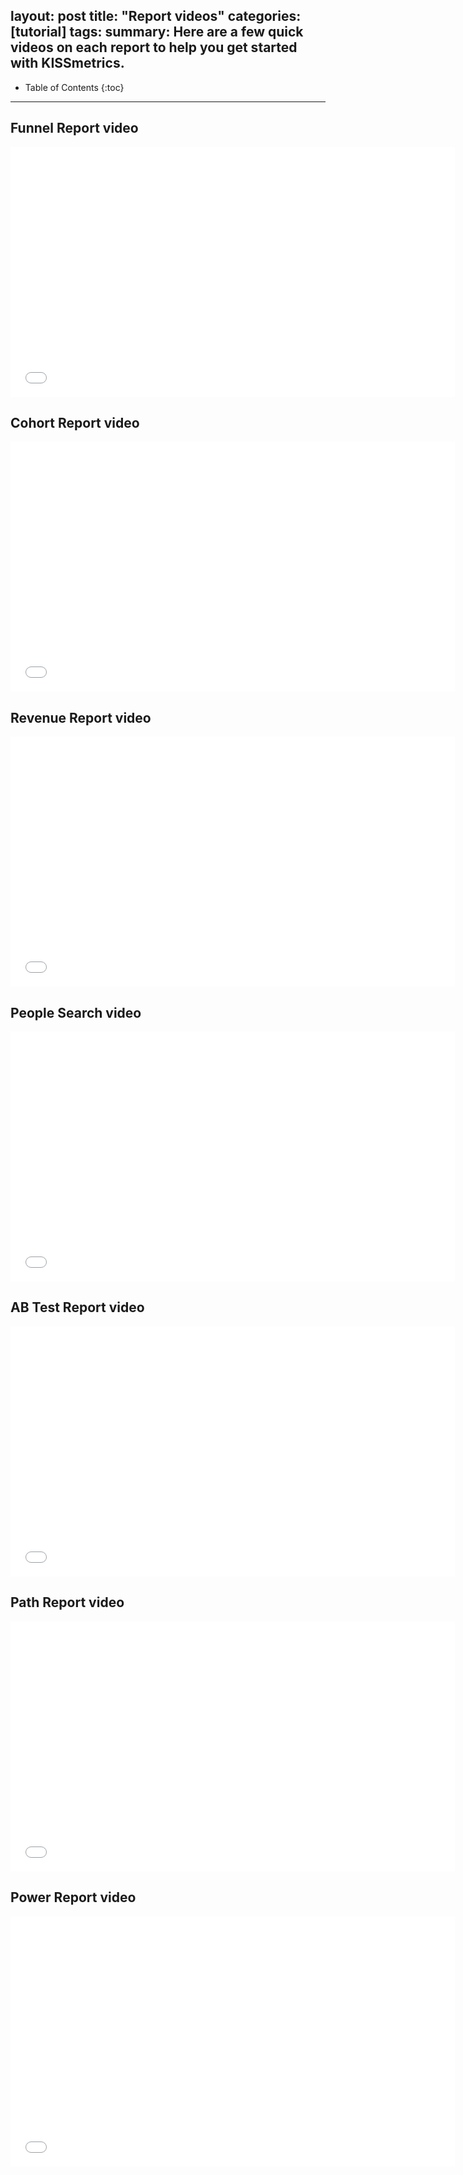 layout: post
title: "Report videos"
categories: [tutorial]
tags: 
summary: Here are a few quick videos on each report to help you get started with KISSmetrics.
---
* Table of Contents
{:toc}
* * *
## Funnel Report video 

<iframe src="//fast.wistia.net/embed/iframe/l5rl2si5uc?videoFoam=true" allowtransparency="true" frameborder="0" scrolling="no" class="wistia_embed" name="wistia_embed" allowfullscreen mozallowfullscreen webkitallowfullscreen oallowfullscreen msallowfullscreen width="711" height="400"></iframe><script src="//fast.wistia.net/assets/external/E-v1.js"></script>

## Cohort Report video

<iframe src="//fast.wistia.net/embed/iframe/b1ptf62dbx?videoFoam=true" allowtransparency="true" frameborder="0" scrolling="no" class="wistia_embed" name="wistia_embed" allowfullscreen mozallowfullscreen webkitallowfullscreen oallowfullscreen msallowfullscreen width="711" height="400"></iframe><script src="//fast.wistia.net/assets/external/E-v1.js"></script>

## Revenue Report video

<iframe src="//fast.wistia.net/embed/iframe/wsolj9ads3?videoFoam=true" allowtransparency="true" frameborder="0" scrolling="no" class="wistia_embed" name="wistia_embed" allowfullscreen mozallowfullscreen webkitallowfullscreen oallowfullscreen msallowfullscreen width="711" height="400"></iframe><script src="//fast.wistia.net/assets/external/E-v1.js"></script>

## People Search video

<iframe src="//fast.wistia.net/embed/iframe/zw5v5yyjdg?videoFoam=true" allowtransparency="true" frameborder="0" scrolling="no" class="wistia_embed" name="wistia_embed" allowfullscreen mozallowfullscreen webkitallowfullscreen oallowfullscreen msallowfullscreen width="711" height="400"></iframe><script src="//fast.wistia.net/assets/external/E-v1.js"></script>

## AB Test Report video

<iframe src="//fast.wistia.net/embed/iframe/1k4ptzuox4?videoFoam=true" allowtransparency="true" frameborder="0" scrolling="no" class="wistia_embed" name="wistia_embed" allowfullscreen mozallowfullscreen webkitallowfullscreen oallowfullscreen msallowfullscreen width="711" height="400"></iframe><script src="//fast.wistia.net/assets/external/E-v1.js"></script>

## Path Report video

<iframe src="//fast.wistia.net/embed/iframe/3ow1mbytzn?videoFoam=true" allowtransparency="true" frameborder="0" scrolling="no" class="wistia_embed" name="wistia_embed" allowfullscreen mozallowfullscreen webkitallowfullscreen oallowfullscreen msallowfullscreen width="711" height="400"></iframe><script src="//fast.wistia.net/assets/external/E-v1.js"></script>

## Power Report video

<iframe src="//fast.wistia.net/embed/iframe/p0flv76bn0?videoFoam=true" allowtransparency="true" frameborder="0" scrolling="no" class="wistia_embed" name="wistia_embed" allowfullscreen mozallowfullscreen webkitallowfullscreen oallowfullscreen msallowfullscreen width="711" height="400"></iframe><script src="//fast.wistia.net/assets/external/E-v1.js"></script>
